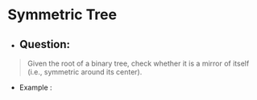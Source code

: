 # Symmetric Tree
- ## Question:
>Given the root of a binary tree, check whether it is a mirror of itself (i.e., symmetric around its center).

- Example :


